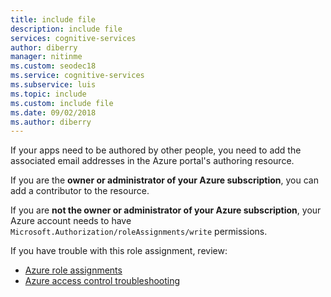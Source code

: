 ```yaml
---
title: include file
description: include file 
services: cognitive-services
author: diberry
manager: nitinme
ms.custom: seodec18
ms.service: cognitive-services
ms.subservice: luis
ms.topic: include
ms.custom: include file
ms.date: 09/02/2018
ms.author: diberry
---
```

If your apps need to be authored by other people, you need to add the associated email addresses in the Azure portal's authoring resource.

If you are the **owner or administrator of your Azure subscription**, you can add a contributor to the resource. 

If you are **not the owner or administrator of your Azure subscription**, your Azure account needs to have `Microsoft.Authorization/roleAssignments/write` permissions.

If you have trouble with this role assignment, review: 

* [Azure role assignments](../../role-based-access-control/role-assignments-portal.md)
 * [Azure access control troubleshooting](../../role-based-access-control/troubleshooting.md#problems-with-rbac-role-assignments)
